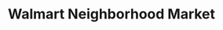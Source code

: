 ---
title: "Walmart Neighborhood Market"
url: /port-st-lucie/walmart-neighborhood-market-southwest-port-street-lucie-boulevard/
shop: supermarket
---
